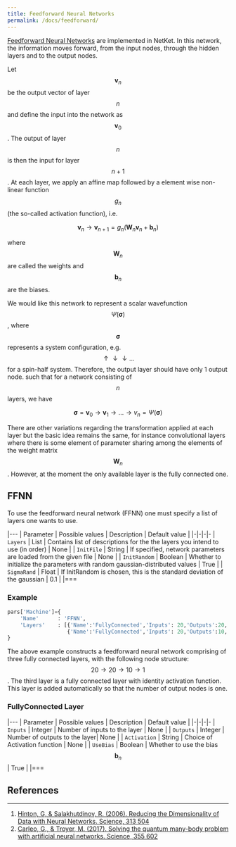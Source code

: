 ```yaml
---
title: Feedforward Neural Networks
permalink: /docs/feedforward/
---
```


[Feedforward Neural Networks](https://en.wikipedia.org/wiki/Feedforward_neural_network) are implemented in NetKet. In this network, the information moves forward, from the input nodes, through the hidden layers and to the output nodes.

Let $$ \boldsymbol{v}_n $$ be the output vector of layer $$ n $$ and define the input into the network as $$ \boldsymbol{v}_0 $$. The output of layer $$ n $$ is then the input for layer $$ n + 1 $$. At each layer, we apply an affine map followed by a element wise non-linear function $$ g_{n} $$ (the so-called activation function), i.e.

$$
\boldsymbol{v}_n \rightarrow \boldsymbol{v}_{n+1} = g_{n}(\boldsymbol{W}_{n}\boldsymbol{v}_{n} + \boldsymbol{b}_{n}  )
$$

where $$ \boldsymbol{W}_{n} $$ are called the weights and $$ \boldsymbol{b}_{n} $$ are the biases.

We would like this network to represent a scalar wavefunction $$ \Psi(\boldsymbol{\sigma}) $$, where $$ \boldsymbol{\sigma} $$ represents a system configuration, e.g. $$ \uparrow\downarrow\downarrow \dots $$ for a spin-half system. Therefore, the output layer should have only 1 output node. such that for a network consisting of $$ n $$ layers, we have

$$
\boldsymbol{\sigma} = \boldsymbol{v}_{0} \rightarrow \boldsymbol{v}_{1} \rightarrow \dots \rightarrow v_{n} = \Psi(\boldsymbol{\sigma})
$$

There are other variations regarding the transformation applied at each layer but the basic idea remains the same, for instance convolutional layers where there is some element of parameter sharing among the elements of the weight matrix $$ \boldsymbol{W}_{n} $$. However, at the moment the only available layer is the fully connected one.

<h2 class="bg-primary">FFNN</h2>
To use the feedforward neural network (FFNN) one must specify a list of layers one wants to use.

|---
| Parameter | Possible values | Description | Default value |
|-|-|-|-
| `Layers` | List | Contains list of descriptions for the the layers you intend to use (in order) | None |
| `InitFile` | String |  If specified, network parameters are loaded from the given file | None |
| `InitRandom` | Boolean |  Whether to initialize the parameters with random gaussian-distributed values | True |
| `SigmaRand` | Float |  If InitRandom is chosen, this is the standard deviation of the gaussian  | 0.1 |
|===

### Example
```python
pars['Machine']={
    'Name'      : 'FFNN',
    'Layers'    : [{'Name':'FullyConnected','Inputs': 20,'Outputs':20,'Activation':'Lncosh'},
                   {'Name':'FullyConnected','Inputs': 20,'Outputs':10,'Activation':'Lncosh'}],
}
```

The above example constructs a feedforward neural network comprising of three fully connected layers, with the following node structure: $$ 20 \rightarrow 20 \rightarrow 10 \rightarrow 1 $$. The third layer is a fully connected layer with identity activation function. This layer is added automatically so that the number of output nodes is one.

<h3 class="bg-primary">FullyConnected Layer</h3>

|---
| Parameter | Possible values | Description | Default value |
|-|-|-|-
| `Inputs` | Integer | Number of inputs to the layer | None |
| `Outputs` | Integer | Number of outputs to the layer| None |
| `Activation` | String |  Choice of Activation function | None |
| `UseBias` | Boolean |  Whether to use the bias $$ \boldsymbol{b}_n $$ | True |
|===

## References
---------------
1. [Hinton, G, & Salakhutdinov, R. (2006). Reducing the Dimensionality of Data with Neural Networks. Science, 313 504](http://science.sciencemag.org/content/313/5786/504)
2. [Carleo, G., & Troyer, M. (2017). Solving the quantum many-body problem with artificial neural networks. Science, 355 602](http://science.sciencemag.org/content/355/6325/602)

